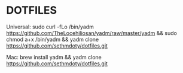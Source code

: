 # DOTFILES

Universal: 
 sudo curl -fLo /bin/yadm https://github.com/TheLocehiliosan/yadm/raw/master/yadm && 
 sudo chmod a+x /bin/yadm &&
 yadm clone https://github.com/sethmdoty/dotfiles.git

Mac: 
 brew install yadm &&
 yadm clone https://github.com/sethmdoty/dotfiles.git
